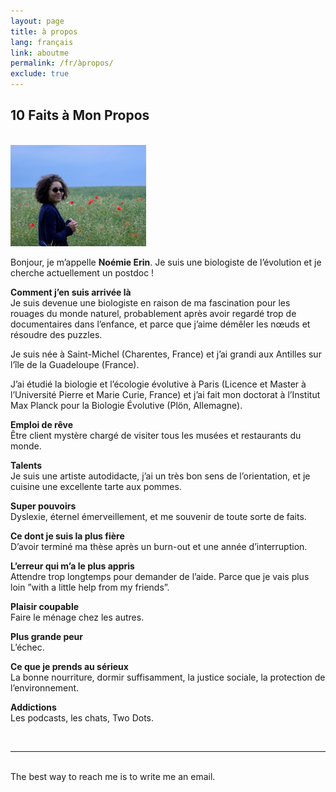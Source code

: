```yaml
---
layout: page
title: à propos
lang: français
link: aboutme
permalink: /fr/àpropos/
exclude: true
---
```

<!-- Academicons -->
<link rel="stylesheet" href="https://cdn.rawgit.com/jpswalsh/academicons/master/css/academicons.min.css">

## 10 Faits à Mon Propos ##
<br/>

<img class="col one right" src="/img/abouteme_43.jpg" style = "width: 43%;">

Bonjour, je m’appelle **Noémie Erin**. Je suis une biologiste de l’évolution et je cherche actuellement un postdoc !

**Comment j’en suis arrivée là**
<br/>
Je suis devenue une biologiste en raison de ma fascination pour les rouages du monde naturel, probablement après avoir regardé trop de documentaires dans l’enfance, et parce que j’aime démêler les nœuds et résoudre des puzzles.

Je suis née à Saint-Michel (Charentes, France) et j’ai grandi aux Antilles sur l’île de la Guadeloupe (France).

J’ai étudié la biologie et l’écologie évolutive à Paris (Licence et Master à l’Université Pierre et Marie Curie, France) et j’ai fait mon doctorat à l’Institut Max Planck pour la Biologie Évolutive (Plön, Allemagne).

**Emploi de rêve**<br/>
Être client mystère chargé de visiter tous les musées et restaurants du monde.

**Talents**<br/>
Je suis une artiste autodidacte, j’ai un très bon sens de l’orientation, et je cuisine une excellente tarte aux pommes.

**Super pouvoirs**<br/>
Dyslexie, éternel émerveillement, et me souvenir de toute sorte de faits.

**Ce dont je suis la plus fière**<br/>
D’avoir terminé ma thèse après un burn-out et une année d’interruption.

**L’erreur qui m’a le plus appris**<br/>
Attendre trop longtemps pour demander de l’aide. Parce que je vais plus loin ”with a little help from my friends”.

**Plaisir coupable**<br/>
Faire le ménage chez les autres.

**Plus grande peur**<br/>
L’échec.

**Ce que je prends au sérieux**<br/>
La bonne nourriture, dormir suffisamment, la justice sociale, la protection de l’environnement.

**Addictions**<br/>
Les podcasts, les chats, Two Dots.


<br/>
<hr/>
<br/>
<span class="contacticon center">
	<a href="mailto:erin@evolbio.mpg.de"><i class="fa fa-envelope-square"></i></a>
	<a href="http://orcid.org/0000-0001-9704-0954"><i class="ai ai-orcid-square"></i></a>
	<a href="https://scholar.google.com/citations?user=cR8zgxAAAAAJ&hl=fr&oi=sra"><i class="ai ai-google-scholar-square"></i></a>
	<a href="https://www.researchgate.net/profile/Noemie_Erin"><i class="ai ai-researchgate"></i></a>
	<a href="https://twitter.com/NoemieErin" target="_blank"><i class="fab fa-twitter"></i></a>
</span>

<div class="col three caption">
	The best way to reach me is to write me an email.
</div>
